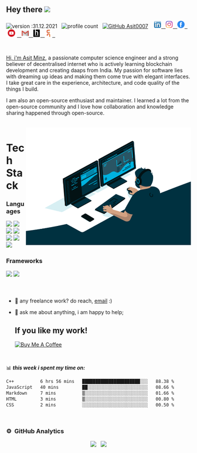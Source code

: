 ## Hey there <img src="https://media.giphy.com/media/hvRJCLFzcasrR4ia7z/giphy.gif" width="25px"> 
![version :31.12.2021](https://img.shields.io/badge/Version-31--12--2021-blue) &nbsp; ![profile count](https://komarev.com/ghpvc/?username=Asit0007&color=red) &nbsp; [![GitHub Asit0007](https://img.shields.io/github/followers/Asit0007?label=follow&style=social)](https://github.com/Asit0007) &nbsp;&nbsp; <a href="https://www.linkedin.com/in/asitminz/"><img height="20" src="./images/linkedin.png"> &nbsp; <a href="https://www.instagram.com/asitminz/"><img height="20" src="./images/download.png"> &nbsp; <a href="https://www.facebook.com/asit.minz.7/"><img height="20" src="./images/fb png.png"> &nbsp; <a href="https://www.youtube.com/channel/UCYF2HM8RAeTsdHdKJjH2FXQ?sub_confirmation=1"><img height="21" src="./images/youtube.png"> &nbsp; <a href="mailto:asitminz007@gmail.com"><img height="20" src="./images/Gmail-Logo.png"> &nbsp; <a href="https://www.hackerearth.com/@asitminz0"><img height="20" src="./images/hackerearth.jpeg"> &nbsp; <a href="https://www.codingninjas.com/codestudio/profile/ca349519-04ca-4c61-95f4-94f46de8f928"><img height="20" src="./images/cn.jpeg"> &nbsp;


<br/>

Hi, i'm [Asit Minz](#), a passionate computer science engineer and a strong believer of decentralised internet who is actively learning blockchain development and creating daaps from India. My passion for software lies with dreaming up ideas and making them come true with elegant interfaces. I take great care in the experience, architecture, and code quality of the things I build.

I am also an open-source enthusiast and maintainer. I learned a lot from the open-source community and I love how collaboration and knowledge sharing happened through open-source.

<br/>

<img align="right" alt="GIF" src="./images/code.gif" width="450" height="320" />

# Tech Stack

### Languages
<img src="https://img.shields.io/badge/HTML5-E34F26?style=for-the-badge&logo=html5&logoColor=white"> <img  src="https://img.shields.io/badge/CSS3-1572B6?style=for-the-badge&logo=css3&logoColor=white"> <img src="https://img.shields.io/badge/Java-e11e21?style=for-the-badge&logo=java&logoColor=white"> <img src="https://img.shields.io/badge/Python-3776AB?style=for-the-badge&logo=python&logoColor=white"> <img  src="https://img.shields.io/badge/JavaScript-F7DF1E?style=for-the-badge&logo=javascript&logoColor=black"> <img src="https://img.shields.io/badge/C%2B%2B-00599C?style=for-the-badge&logo=C%2B%2B&logoColor=white"> <img src="https://img.shields.io/badge/MySQL-00000F?style=for-the-badge&logo=mysql&logoColor=white">  

### Frameworks
<img src="https://img.shields.io/badge/Visual%20Studio%20Code-007ACC?style=for-the-badge&logo=Visual%20Studio%20Code&logoColor=white"> <img src="https://img.shields.io/badge/Bootstrap-563D7C?style=for-the-badge&logo=bootstrap&logoColor=white"> 

<br/>

###

- 💼 any freelance work? do reach, [email](mailto:asitminz007@gmail.com) :)
- 💬 ask me about anything, i am happy to help;
  
  ## If you like my work!
  
  <a href="https://www.buymeacoffee.com/Asit" target="_blank"><img src="https://cdn.buymeacoffee.com/buttons/default-orange.png" alt="Buy Me A Coffee" height="41" width="174"></a>

<br/>

📊 ***this week i spent my time on:***
<!--START_SECTION:waka-->
```text
C++          6 hrs 56 mins   ██████████████████████░░░   88.38 % 
JavaScript   40 mins         ██░░░░░░░░░░░░░░░░░░░░░░░   08.66 % 
Markdown     7 mins          ▒░░░░░░░░░░░░░░░░░░░░░░░░   01.66 % 
HTML         3 mins          ▒░░░░░░░░░░░░░░░░░░░░░░░░   00.80 % 
CSS          2 mins          ░░░░░░░░░░░░░░░░░░░░░░░░░   00.50 % 
```
<!--END_SECTION:waka-->

<br/>
  
### ⚙️ &nbsp;GitHub Analytics
<link rel="stylesheet" type="text/css" href="/styles.css" />
<p class="selector" align="center">
<ahref="https://github.com/Asit0007">
  <img height="190em" class="first_image" src="https://github-readme-stats-eight-theta.vercel.app/api?username=Asit0007&show_icons=true&theme=algolia"/> &nbsp; <img height="160em" class="second_image" src="https://github-readme-stats-eight-theta.vercel.app/api/top-langs/?username=Asit0007&layout=compact&langs_count=10&theme=algolia"/>
</a>
</p>
  
<br/>




<!---
Asit0007/Asit0007 is a ✨ special ✨ repository because its `README.md` (this file) appears on your GitHub profile.
You can click the Preview link to take a look at your changes.
--->
